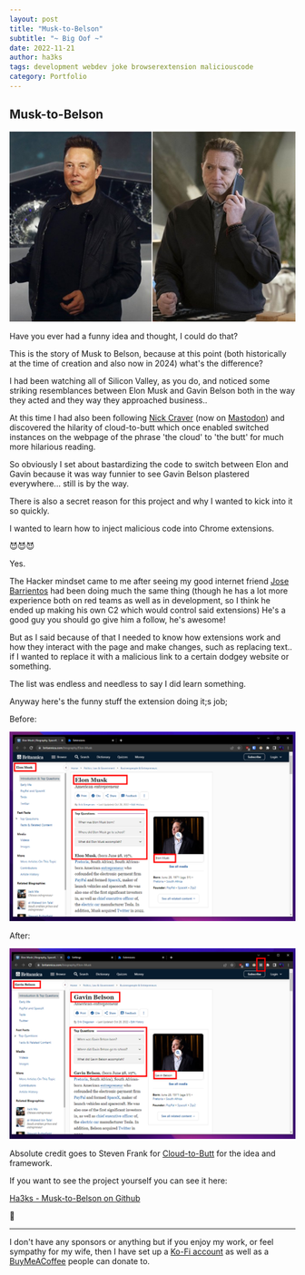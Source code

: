 ```yaml
---
layout: post
title: "Musk-to-Belson"
subtitle: "~ Big Oof ~"
date: 2022-11-21
author: ha3ks
tags: development webdev joke browserextension maliciouscode
category: Portfolio
---
```


## Musk-to-Belson

[![1](https://raw.githubusercontent.com/ha3ks/Musk-to-Belson/refs/heads/main/musk-belson.jpg)](https://raw.githubusercontent.com/ha3ks/Musk-to-Belson/refs/heads/main/musk-belson.jpg)

Have you ever had a funny idea and thought, I could do that?

This is the story of Musk to Belson, because at this point (both historically at the time of creation and also now in 2024) what's the difference?

I had been watching all of Silicon Valley, as you do, and noticed some striking resemblances between Elon Musk and Gavin Belson both in the way they acted and they way they approached business..

At this time I had also been following [Nick Craver](https://x.com/Nick_Craver) (now on [Mastodon](https://infosec.exchange/@Nick_Craver)) and discovered the hilarity of cloud-to-butt which once enabled switched instances on the webpage of the phrase 'the cloud' to 'the butt' for much more hilarious reading.

So obviously I set about bastardizing the code to switch between Elon and Gavin because it was way funnier to see Gavin Belson plastered everywhere... still is by the way.

There is also a secret reason for this project and why I wanted to kick into it so quickly.

I wanted to learn how to inject malicious code into Chrome extensions.

😈😈😈

Yes.

The Hacker mindset came to me after seeing my good internet friend [Jose Barrientos](https://x.com/el_mar1achi) had been doing much the same thing (though he has a lot more experience both on red teams as well as in development, so I think he ended up making his own C2 which would control said extensions) He's a good guy you should go give him a follow, he's awesome!

But as I said because of that I needed to know how extensions work and how they interact with the page and make changes, such as replacing text.. if I wanted to replace it with a malicious link to a certain dodgey website or something.

The list was endless and needless to say I did learn something.

Anyway here's the funny stuff the extension doing it;s job;

Before:

[![Before](https://raw.githubusercontent.com/ha3ks/Musk-to-Belson/refs/heads/main/Screenshots/Elon.png)](https://raw.githubusercontent.com/ha3ks/Musk-to-Belson/refs/heads/main/Screenshots/Elon.png)

After:

[![After](https://raw.githubusercontent.com/ha3ks/Musk-to-Belson/refs/heads/main/Screenshots/Gavin.png)](https://raw.githubusercontent.com/ha3ks/Musk-to-Belson/refs/heads/main/Screenshots/Gavin.png)

Absolute credit goes to Steven Frank for [Cloud-to-Butt](https://github.com/panicsteve/cloud-to-butt) for the idea and framework.


If you want to see the project yourself you can see it here:

[Ha3ks - Musk-to-Belson on Github](https://github.com/ha3ks/Musk-to-Belson)


🤙

-------

I don't have any sponsors or anything but if you enjoy my work, or feel sympathy for my wife, then I have set up a [Ko-Fi account](https://ko-fi.com/ha3ks) as well as a [BuyMeACoffee](https://www.buymeacoffee.com/ha3ks) people can donate to.